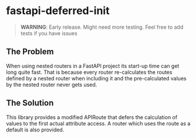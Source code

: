 # fastapi-deferred-init

> **WARNING**: Early release. Might need more testing. Feel free to add tests if you have issues

## The Problem

When using nested routers in a FastAPI project its start-up time can get long quite fast.
That is because every router re-calculates the routes defined by a nested router when including it and the pre-calculated values by the nested router never gets used.

## The Solution

This library provides a modified APIRoute that defers the calculation of values to the first actual attribute access. A router which uses the route as a default is also provided.
